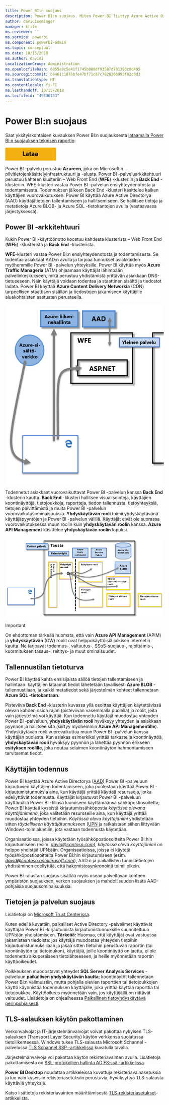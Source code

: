```yaml
---
title: Power BI:n suojaus
description: Power BI:n suojaus. Miten Power BI liittyy Azure Active Directory- ja muihin Azure-palveluihin. Tässä ohjeaiheessa on myös linkki yksityiskohtaiseen raporttiin.
author: davidiseminger
manager: kfile
ms.reviewer: ''
ms.service: powerbi
ms.component: powerbi-admin
ms.topic: conceptual
ms.date: 10/15/2018
ms.author: davidi
LocalizationGroup: Administration
ms.openlocfilehash: 6055a9c5e41f1745b088df93587d701393c0d495
ms.sourcegitcommit: b8461c1876bfe47bf71c87c7820266993f82c0d3
ms.translationtype: HT
ms.contentlocale: fi-FI
ms.lasthandoff: 10/15/2018
ms.locfileid: "49336733"
---
```

# <a name="power-bi-security"></a>Power BI:n suojaus
Saat yksityiskohtaisen kuvauksen Power BI:n suojauksesta [lataamalla Power BI:n suojauksen teknisen raportin](http://go.microsoft.com/fwlink/?LinkId=829185):

[![](media/service-admin-power-bi-security/pbi_security_01.png)](http://go.microsoft.com/fwlink/?LinkId=829185)

Power BI -palvelu perustuu **Azureen**, joka on Microsoftin pilvitietojenkäsittelyinfrastruktuuri ja -alusta. Power BI -palveluarkkitehtuuri perustuu kahteen klusteriin – Web Front End (**WFE**) -klusteriin ja **Back End** -klusteriin. WFE-klusteri vastaa Power BI -palvelun ensiyhteydenotosta ja todentamisesta. Todennuksen jälkeen Back End -klusteri käsittelee kaiken käyttäjien vuorovaikutuksen. Power BI käyttää Azure Active Directorya (AAD) käyttäjätietojen tallentamiseen ja hallitsemiseen. Se hallitsee tietoja ja metatietoja Azure BLOB- ja Azure SQL -tietokantojen avulla (vastaavassa järjestyksessä).

## <a name="power-bi-architecture"></a>Power BI -arkkitehtuuri
Kukin Power BI -käyttöönotto koostuu kahdesta klusterista – Web Front End (**WFE**) -klusterista ja **Back End** -klusterista.

**WFE**-klusteri vastaa Power BI:n ensiyhteydenotosta ja todentamisesta. Se todentaa asiakkaat AAD:n avulla ja tarjoaa tunnukset asiakkaiden myöhemmille Power BI -palvelun yhteyksille. Power BI käyttää myös **Azure Traffic Manageria** (ATM) ohjaamaan käyttäjät lähimpään palvelinkeskukseen, mikä perustuu yhdistämistä yrittävän asiakkaan DNS-tietueeseen. Näin käyttäjä voidaan todentaa ja staattinen sisältö ja tiedostot ladata. Power BI käyttää **Azure Content Delivery Networkia** (CDN) tarpeellisen staattisen sisällön ja tiedostojen jakamiseen käyttäjille aluekohtaisten asetusten perusteella.

![](media/service-admin-power-bi-security/pbi_security_v2_wfe.png)

Todennetut asiakkaat vuorovaikuttavat Power BI -palvelun kanssa **Back End** -klusterin kautta. **Back End** -klusteri hallitsee visualisointeja, käyttäjien koontinäyttöjä, tietojoukkoja, raportteja, tiedon tallennusta, tietoyhteyksiä, tietojen päivittämistä ja muita Power BI -palvelun vuorovaikutusominaisuuksia. **Yhdyskäytävän rooli** toimii yhdyskäytävänä käyttäjäpyyntöjen ja Power BI -palvelun välillä. Käyttäjät eivät ole suorassa vuorovaikutuksessa muun roolin kuin **yhdyskäytävän roolin** kanssa. **Azure API Management** käsittelee **yhdyskäytävän roolin** lopuksi.

![](media/service-admin-power-bi-security/pbi_security_v2_backend_updated.png)

> [!IMPORTANT]
> On ehdottoman tärkeää huomata, että vain **Azure API Management** (APIM) ja **yhdyskäytävän** (GW) roolit ovat helppokäyttöisiä julkisen Internetin kautta. Ne tarjoavat todennus-, valtuutus-, SSoS-suojaus-, rajoittamis-, kuormituksen tasaus-, reititys- ja muut ominaisuudet.
> 
> 

## <a name="data-storage-security"></a>Tallennustilan tietoturva
Power BI käyttää kahta ensisijaista säilöä tietojen tallentamiseen ja hallintaan: käyttäjien lataamat tiedot lähetetään tavallisesti **Azure BLOB** -tallennustilaan, ja kaikki metatiedot sekä järjestelmän kohteet tallennetaan  **Azure SQL -tietokantaan**.

Pisteviiva **Back End** -klusterin kuvassa yllä osoittaa käyttäjien käytettävissä olevan kahden osion rajan (pisteviivan vasemmalla puolella) ja roolit, joita vain järjestelmä voi käyttää. Kun todennettu käyttäjä muodostaa yhteyden Power BI -palveluun, **yhdyskäytävän rooli** hyväksyy yhteyden ja asiakkaan pyynnön ja hallitsee sitä (siirtyy myöhemmin **Azure API Managementille**). Yhdyskäytävän rooli vuorovaikuttaa muun Power BI -palvelun kanssa käyttäjän puolesta. Kun asiakas esimerkiksi yrittää tarkastella koontinäyttöä, **yhdyskäytävän rooli** hyväksyy pyynnön ja lähettää pyynnön erikseen **esityksen roolille**, joka noutaa selaimen koontinäytön hahmontamiseen tarvitsemat tiedot.

## <a name="user-authentication"></a>Käyttäjän todennus
Power BI käyttää Azure Active Directorya ([AAD](http://azure.microsoft.com/services/active-directory/)) Power BI -palveluun kirjautuvien käyttäjien todentamiseen, joka puolestaan käyttää Power BI -kirjautumistunnuksia aina, kun käyttäjä yrittää käyttää resursseja, jotka edellyttävät todennusta. Käyttäjät kirjautuvat Power BI -palveluun käyttämällä Power BI -tilinsä luomiseen käyttämäänsä sähköpostiosoitetta; Power BI käyttää kyseistä kirjautumissähköpostia *käytössä olevana käyttäjänimenä*, joka välitetään resursseille aina, kun käyttäjä yrittää muodostaa yhteyden tietoihin. *Käytössä oleva käyttäjänimi* yhdistetään sitten *täydelliseen käyttäjätunnukseen* ([UPN](https://msdn.microsoft.com/library/windows/desktop/aa380525\(v=vs.85\).aspx) ja ratkaistaan siihen liittyvään Windows-toimialuetilin, jota vastaan todennusta käytetään.

Organisaatioissa, joissa käytetään työsähköpostiosoitteita Power BI:hin kirjautumiseen (esim. <em>david@contoso.com</em>), *käytössä oleva käyttäjänimi* on helppo yhdistää UPN:ään. Organisaatioissa, joissa ei käytetä työsähköpostiosoitteita Power BI:hin kirjautumiseen (esim. <em>david@contoso.onmicrosoft.com</em>), AAD:n ja paikallisten tunnistetietojen yhdistäminen edellyttää, että [hakemistosynkronointi](https://technet.microsoft.com/library/jj573653.aspx) toimii oikein.

Power BI -alustan suojaus sisältää myös usean palveltavan kohteen ympäristön suojauksen, verkon suojauksen ja mahdollisuuden lisätä AAD-pohjaisia suojausominaisuuksia.

## <a name="data-and-service-security"></a>Tietojen ja palvelun suojaus
Lisätietoja on [Microsoft Trust Centerissa](https://www.microsoft.com/trustcenter).

Kuten edellä kuvattiin, paikalliset Active Directory -palvelimet käyttävät käyttäjän Power BI -kirjautumista kirjautumistunnuksille suunniteltuun UPN:ään yhdistämiseen. **Tärkeää:** Huomaa, että käyttäjät ovat vastuussa jakamistaan tiedoista: jos käyttäjä muodostaa yhteyden tietoihin kirjautumistunnuksillaan ja jakaa sitten tietoihin perustuvan raportin (tai koontinäytön tai tietojoukon), käyttäjiä, joille koontinäyttö on jaettu, ei ole todennettu alkuperäiseen tietolähteeseen, ja heille myönnetään raportin käyttöoikeudet.

Poikkeuksen muodostavat yhteydet **SQL Server Analysis Services** -palveluun **paikallisen yhdyskäytävän kautta**; koontinäytöt tallennetaan Power BI:n välimuistiin, mutta pohjalla olevien raporttien tai tietojoukkojen käyttö käynnistää todennuksen käyttäjälle, joka yrittää käyttää raporttia tai tietojoukkoa. Käyttöoikeus myönnetään vain, jos käyttäjällä on riittävät valtuudet. Lisätietoja on ohjeaiheessa [Paikallinen tietoyhdyskäytävä perinpohjaisesti](service-gateway-onprem-indepth.md).

## <a name="enforcing-tls-version-usage"></a>TLS-salauksen käytön pakottaminen

Verkonvalvojat ja IT-järjestelmänvalvojat voivat pakottaa nykyisen TLS-salauksen (Transport Layer Security) käytön verkkonsa suojatussa tietoliikenteessä. Windows tukee TLS-salausta Microsoft Schannel -palvelussa [TLS Schannel SSP -artikkelissa](https://docs.microsoft.com/windows/desktop/SecAuthN/protocols-in-tls-ssl--schannel-ssp-) kuvatulla tavalla.

Järjestelmänvalvoja voi pakottaa käytön rekisteriavainten avulla. Lisätietoja pakottamisesta on [SSL-protokollien hallinta AD FS:ssä -artikkelissa](https://docs.microsoft.com/windows-server/identity/ad-fs/operations/manage-ssl-protocols-in-ad-fs). 

**Power BI Desktop** noudattaa artikkeleissa kuvattuja rekisteriavainasetuksia ja luo vain kyseisiin rekisteriasetuksiin perustuvia, hyväksyttyä TLS-salausta käyttäviä yhteyksiä.

Katso lisätietoja rekisteriavainten määrittämisestä [TLS-rekisteriasetukset](https://docs.microsoft.com/windows-server/security/tls/tls-registry-settings)-artikkelista.

